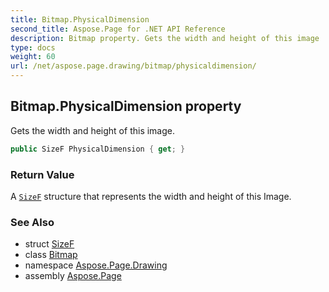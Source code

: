 ```yaml
---
title: Bitmap.PhysicalDimension
second_title: Aspose.Page for .NET API Reference
description: Bitmap property. Gets the width and height of this image
type: docs
weight: 60
url: /net/aspose.page.drawing/bitmap/physicaldimension/
---
```

## Bitmap.PhysicalDimension property

Gets the width and height of this image.

```csharp
public SizeF PhysicalDimension { get; }
```

### Return Value

A [`SizeF`](../../sizef/) structure that represents the width and height of this Image.

### See Also

* struct [SizeF](../../sizef/)
* class [Bitmap](../)
* namespace [Aspose.Page.Drawing](../../bitmap/)
* assembly [Aspose.Page](../../../)



